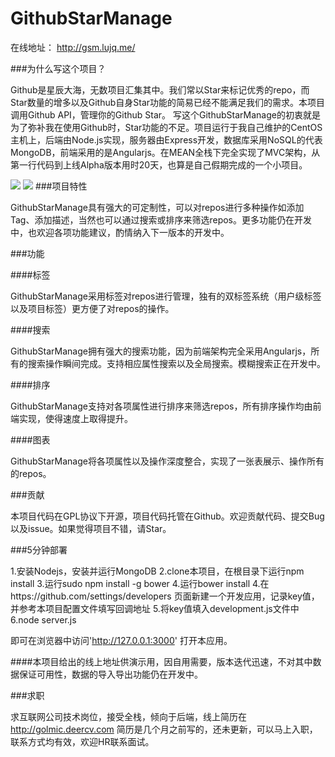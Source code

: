 # GithubStarManage
在线地址：
http://gsm.lujq.me/

###为什么写这个项目？

Github是星辰大海，无数项目汇集其中。我们常以Star来标记优秀的repo，而Star数量的增多以及Github自身Star功能的简易已经不能满足我们的需求。本项目调用Github API，管理你的Github Star。
写这个GithubStarManage的初衷就是为了弥补我在使用Github时，Star功能的不足。项目运行于我自己维护的CentOS主机上，后端由Node.js实现，服务器由Express开发，数据库采用NoSQL的代表MongoDB，前端采用的是Angularjs。在MEAN全栈下完全实现了MVC架构，从第一行代码到上线Alpha版本用时20天，也算是自己假期完成的一个小项目。

![](http://ww2.sinaimg.cn/large/a41f74cdjw1euof5qt7b6j211y0lcn01.jpg)
![](http://ww3.sinaimg.cn/large/a41f74cdjw1euof6bmn00j20xq0hin21.jpg)
###项目特性

GithubStarManage具有强大的可定制性，可以对repos进行多种操作如添加Tag、添加描述，当然也可以通过搜索或排序来筛选repos。更多功能仍在开发中，也欢迎各项功能建议，酌情纳入下一版本的开发中。

###功能

####标签

GithubStarManage采用标签对repos进行管理，独有的双标签系统（用户级标签以及项目标签）更方便了对repos的操作。

####搜索

GithubStarManage拥有强大的搜索功能，因为前端架构完全采用Angularjs，所有的搜索操作瞬间完成。支持相应属性搜索以及全局搜索。模糊搜索正在开发中。

####排序

GithubStarManage支持对各项属性进行排序来筛选repos，所有排序操作均由前端实现，使得速度上取得提升。

####图表

GithubStarManage将各项属性以及操作深度整合，实现了一张表展示、操作所有的repos。

###贡献

本项目代码在GPL协议下开源，项目代码托管在Github。欢迎贡献代码、提交Bug以及issue。如果觉得项目不错，请Star。

###5分钟部署

1.安装Nodejs，安装并运行MongoDB
2.clone本项目，在根目录下运行npm install
3.运行sudo npm install -g bower
4.运行bower install
4.在https://github.com/settings/developers 页面新建一个开发应用，记录key值，并参考本项目配置文件填写回调地址
5.将key值填入development.js文件中
6.node server.js

即可在浏览器中访问'http://127.0.0.1:3000' 打开本应用。

####本项目给出的线上地址供演示用，因自用需要，版本迭代迅速，不对其中数据保证可用性，数据的导入导出功能仍在开发中。


###求职

求互联网公司技术岗位，接受全栈，倾向于后端，线上简历在 http://golmic.deercv.com 简历是几个月之前写的，还未更新，可以马上入职，联系方式均有效，欢迎HR联系面试。
